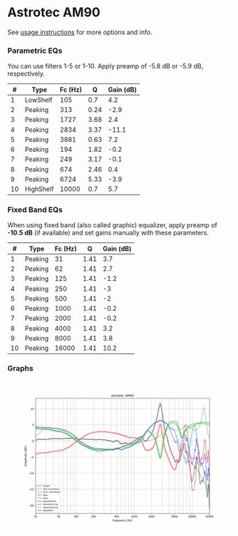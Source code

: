 # Astrotec AM90
See [usage instructions](https://github.com/jaakkopasanen/AutoEq#usage) for more options and info.

### Parametric EQs
You can use filters 1-5 or 1-10. Apply preamp of -5.8 dB or -5.9 dB, respectively.

|   # | Type      |   Fc (Hz) |    Q |   Gain (dB) |
|-----|-----------|-----------|------|-------------|
|   1 | LowShelf  |       105 | 0.7  |         4.2 |
|   2 | Peaking   |       313 | 0.24 |        -2.9 |
|   3 | Peaking   |      1727 | 3.68 |         2.4 |
|   4 | Peaking   |      2834 | 3.37 |       -11.1 |
|   5 | Peaking   |      3881 | 0.63 |         7.2 |
|   6 | Peaking   |       194 | 1.82 |        -0.2 |
|   7 | Peaking   |       249 | 3.17 |        -0.1 |
|   8 | Peaking   |       674 | 2.46 |         0.4 |
|   9 | Peaking   |      6724 | 5.33 |        -3.9 |
|  10 | HighShelf |     10000 | 0.7  |         5.7 |

### Fixed Band EQs
When using fixed band (also called graphic) equalizer, apply preamp of **-10.5 dB** (if available) and set gains manually with these parameters.

|   # | Type    |   Fc (Hz) |    Q |   Gain (dB) |
|-----|---------|-----------|------|-------------|
|   1 | Peaking |        31 | 1.41 |         3.7 |
|   2 | Peaking |        62 | 1.41 |         2.7 |
|   3 | Peaking |       125 | 1.41 |        -1.2 |
|   4 | Peaking |       250 | 1.41 |        -3   |
|   5 | Peaking |       500 | 1.41 |        -2   |
|   6 | Peaking |      1000 | 1.41 |        -0.2 |
|   7 | Peaking |      2000 | 1.41 |        -0.2 |
|   8 | Peaking |      4000 | 1.41 |         3.2 |
|   9 | Peaking |      8000 | 1.41 |         3.8 |
|  10 | Peaking |     16000 | 1.41 |        10.2 |

### Graphs
![](./Astrotec%20AM90.png)
